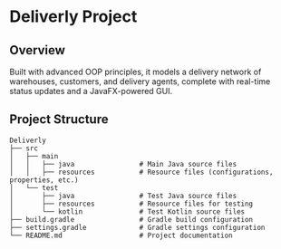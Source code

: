 # Deliverly Project

## Overview
Built with advanced OOP principles, it models a delivery network of warehouses, customers, and delivery agents, complete with real-time status updates and a JavaFX-powered GUI.

## Project Structure
```
Deliverly
├── src
│   ├── main
│   │   ├── java                # Main Java source files
│   │   ├── resources           # Resource files (configurations, properties, etc.)
│   └── test
│       ├── java                # Test Java source files
│       ├── resources           # Resource files for testing
│       └── kotlin              # Test Kotlin source files
├── build.gradle                # Gradle build configuration
├── settings.gradle             # Gradle settings configuration
└── README.md                   # Project documentation
```


